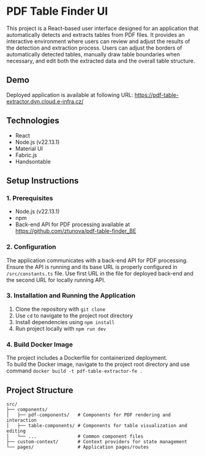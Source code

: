 # PDF Table Finder UI

This project is a React-based user interface designed for an application that automatically detects and extracts tables from PDF files. It provides an interactive environment where users can review and adjust the results of the detection and extraction process. Users can adjust the borders of automatically detected tables, manually draw table boundaries when necessary, and edit both the extracted data and the overall table structure.

## Demo
Deployed application is available at following URL: https://pdf-table-extractor.dyn.cloud.e-infra.cz/

## Technologies
- React
- Node.js (v22.13.1)
- Material UI
- Fabric.js
- Handsontable

## Setup Instructions

### 1. Prerequisites
- Node.js (v22.13.1)
- npm
- Back-end API for PDF processing available at https://github.com/ztunova/pdf-table-finder_BE 

### 2. Configuration
The application communicates with a back-end API for PDF processing. Ensure the API is running and its base URL is properly configured in `/src/constants.ts` file. Use first URL in the file for deployed back-end and the second URL for locally running API.

### 3. Installation and Running the Application
1) Clone the repository with `git clone`
2) Use `cd` to navigate to the project root directory
3) Install dependencies using `npm install`
4) Run project locally with `npm run dev`


### 4. Build Docker Image
The project includes a Dockerfile for containerized deployment. <br>
To build the Docker image, navigate to the project root directory and use command `docker build -t pdf-table-extractor-fe .`

## Project Structure
```
src/
├── components/
│   ├── pdf-components/   # Components for PDF rendering and interaction
│   ├── table-components/ # Components for table visualization and editing
│   └── ...               # Common component files
├── custom-context/       # Context providers for state management
└── pages/                # Application pages/routes
```

